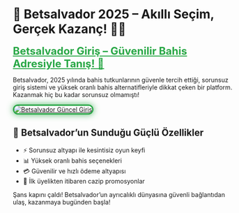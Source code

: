 <!-- Betsalvador SEO Uyumlu İçerik -->
<h1>💸 Betsalvador 2025 – Akıllı Seçim, Gerçek Kazanç! 🚀🎲</h1>

<a href="https://cutt.ly/Salvador2025-giris" title="Betsalvador Güncel Giriş" style="color: #28a745; font-size: 24px; font-weight: bold;">Betsalvador Giriş – Güvenilir Bahis Adresiyle Tanış! 💼</a>

<p>Betsalvador, 2025 yılında bahis tutkunlarının güvenle tercih ettiği, sorunsuz giriş sistemi ve yüksek oranlı bahis alternatifleriyle dikkat çeken bir platform. Kazanmak hiç bu kadar sorunsuz olmamıştı!</p>

<a href="https://cutt.ly/Salvador2025-giris" title="Betsalvador Giriş Adresi">
  <img src="https://i.ibb.co/BtMhhf6/g-venligiris.jpg" alt="Betsalvador Güncel Giriş" style="max-width: 100%; border: 3px solid #28a745; border-radius: 15px; box-shadow: 0px 0px 15px rgba(40, 167, 69, 0.8);">
</a>

<h2>🎯 Betsalvador’un Sunduğu Güçlü Özellikler</h2>
<ul>
  <li>⚡ Sorunsuz altyapı ile kesintisiz oyun keyfi</li>
  <li>📊 Yüksek oranlı bahis seçenekleri</li>
  <li>💳 Güvenilir ve hızlı ödeme altyapısı</li>
  <li>🎁 İlk üyelikten itibaren cazip promosyonlar</li>
</ul>

<p>Şans kapını çaldı! Betsalvador’un ayrıcalıklı dünyasına güvenli bağlantıdan ulaş, kazanmaya bugünden başla!</p>

<meta name="description" content="Betsalvador 2025 güncel giriş bağlantısıyla yüksek oranlar, hızlı ödemeler ve bonuslarla dolu bir bahis dünyasına katıl. Hemen giriş yap!">
